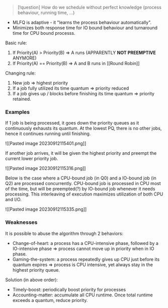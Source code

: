>[!question]
> How do we schedule without perfect knowledge (process behaviour, running time, ...)

- MLFQ is adaptive - it "learns the process behaviour automatically". 
- Minimizes both response time for IO bound behaviour and turnaround time for CPU bound processs.

Basic rule:
1. If Priority(A) > Priority(B) => A runs (APPARENTLY **NOT PREEMPTIVE** ANYMORE)
2. If Priority(A) == Priority(B) => A and B runs in [[Round Robin]]

Changing rule:
1. New job => highest priority
2. If a job fully utilized its time quantum => priority reduced
3. If a job gives up / blocks before finishing its time quantum => priority retained.

### Examples

If 1 job is being processed, it goes down the priority queues as it continuously exhausts its quantum. At the lowest PQ, there is no other jobs, hence it continues running until finishing.

![[Pasted image 20230912115401.png]]

If another job arrives, it will be given the highest priority and preempt the current lower priority job.

![[Pasted image 20230912115316.png]]

Below is the case where a CPU-bound job (in Q0) and a IO-bound job (in Q2) are processed concurrently. CPU-bound job is processed in CPU most of the time, but will be preempted(?) by IO-bound job whenever it needs processing. This interleaving of execution maximizes utilization of both CPU and I/O.

![[Pasted image 20230912115335.png]]

### Weaknesses

It is possible to abuse the algorithm through 2 behaviors:
- Change-of-heart: a process has a CPU-intensive phase, followed by a IO-intensive phase => process cannot move up in priority when in IO phase.
- Gaming-the-system: a process repeatedly gives up CPU just before its quantum expires => process is CPU intensive, yet always stay in the highest priority queue.

Solution (in above order):
- Timely-boost: periodically boost priority for processes
- Accounting-matter: accumulate all CPU runtime. Once total runtime exceeds a quantum, reduce priority.